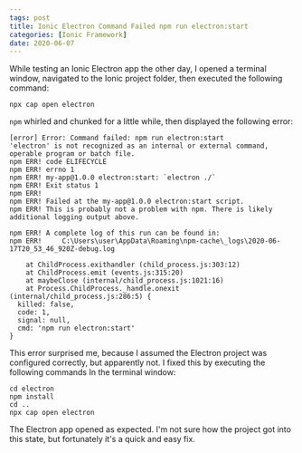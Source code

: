 ```yaml
---
tags: post
title: Ionic Electron Command Failed npm run electron:start 
categories: [Ionic Framework]
date: 2020-06-07  
---
```


While testing an Ionic Electron app the other day, I opened a terminal window, navigated to the Ionic project folder, then executed the following command:

```shell
npx cap open electron
```

`npm` whirled and chunked for a little while, then displayed the following error:

```text
[error] Error: Command failed: npm run electron:start
'electron' is not recognized as an internal or external command,
operable program or batch file.
npm ERR! code ELIFECYCLE
npm ERR! errno 1
npm ERR! my-app@1.0.0 electron:start: `electron ./`
npm ERR! Exit status 1
npm ERR!
npm ERR! Failed at the my-app@1.0.0 electron:start script.
npm ERR! This is probably not a problem with npm. There is likely additional logging output above.

npm ERR! A complete log of this run can be found in:
npm ERR!     C:\Users\user\AppData\Roaming\npm-cache\_logs\2020-06-17T20_53_46_920Z-debug.log

    at ChildProcess.exithandler (child_process.js:303:12)
    at ChildProcess.emit (events.js:315:20)
    at maybeClose (internal/child_process.js:1021:16)
    at Process.ChildProcess._handle.onexit (internal/child_process.js:286:5) {
  killed: false,
  code: 1,
  signal: null,
  cmd: 'npm run electron:start'
}
```

This error surprised me, because I assumed the Electron project was configured correctly, but apparently not. I fixed this by executing the following commands In the terminal window:

```shell
cd electron
npm install
cd ..
npx cap open electron
```

The Electron app opened as expected. I'm not sure how the project got into this state, but fortunately it's a quick and easy fix.
